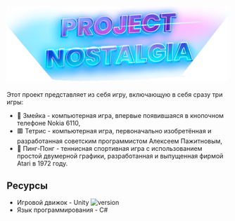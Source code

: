 <h4 align="center">
  <img alt="common readme" src="background.png">
</h4>

Этот проект представляет из себя игру, включающую в себя сразу три игры: 
- 🐍 Змейка - компьютерная игра, впервые появившаяся в кнопочном телефоне Nokia 6110,
- 🟥 Тетрис - компьютерная игра, первоначально изобретённая и разработанная советским программистом Алексеем Пажитновым,
- 🏓 Пинг-Понг - теннисная спортивная игра с использованием простой двумерной графики, разработанная и выпущенная фирмой Atari в 1972 году.

## Ресурсы

- Игровой движок - Unity ![version](https://img.shields.io/badge/Unity-2020.3.21f1-green)
- Язык программирования - C#


